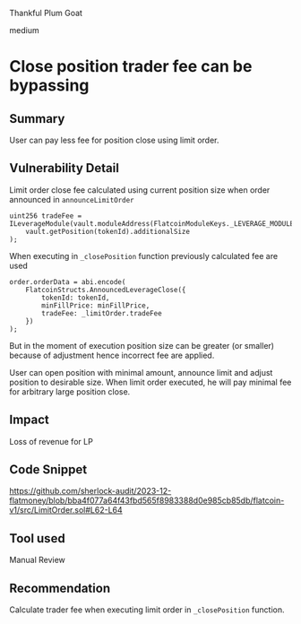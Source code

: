 Thankful Plum Goat

medium

# Close position trader fee can be bypassing

## Summary

User can pay less fee for position close using limit order.

## Vulnerability Detail

Limit order close fee calculated using current position size when order announced in `announceLimitOrder`
```solidity
uint256 tradeFee = ILeverageModule(vault.moduleAddress(FlatcoinModuleKeys._LEVERAGE_MODULE_KEY)).getTradeFee(
    vault.getPosition(tokenId).additionalSize
);
```

When executing in `_closePosition` function previously calculated fee are used
```solidity
order.orderData = abi.encode(
    FlatcoinStructs.AnnouncedLeverageClose({
        tokenId: tokenId,
        minFillPrice: minFillPrice,
        tradeFee: _limitOrder.tradeFee
    })
);
```

But in the moment of execution position size can be greater (or smaller) because of adjustment hence incorrect fee are applied. 

User can open position with minimal amount, announce limit and adjust position to desirable size. When limit order executed, he will pay minimal fee for arbitrary large position close. 

## Impact

Loss of revenue for LP

## Code Snippet

https://github.com/sherlock-audit/2023-12-flatmoney/blob/bba4f077a64f43fbd565f8983388d0e985cb85db/flatcoin-v1/src/LimitOrder.sol#L62-L64

## Tool used

Manual Review

## Recommendation

Calculate trader fee when executing limit order in `_closePosition` function.
